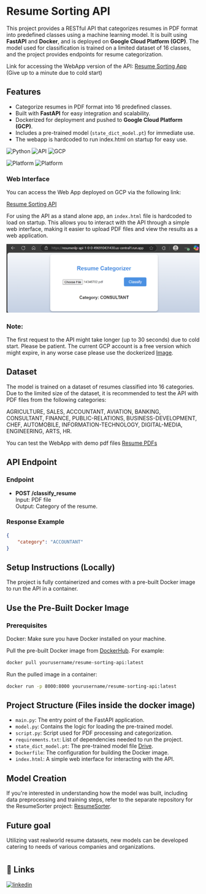 # Resume Sorting API

This project provides a RESTful API that categorizes resumes in PDF format into predefined classes using a machine learning model. It is built using **FastAPI** and **Docker**, and is deployed on **Google Cloud Platform (GCP)**. The model used for classification is trained on a limited dataset of 16 classes, and the project provides endpoints for resume categorization.

Link for accessing the WebApp version of the API: [Resume Sorting App](https://resumenlp-api-1-0-0-496910431430.us-central1.run.app/) (Give up to a minute due to cold start)

## Features

- Categorize resumes in PDF format into 16 predefined classes.
- Built with **FastAPI** for easy integration and scalability.
- Dockerized for deployment and pushed to **Google Cloud Platform (GCP)**.
- Includes a pre-trained model (`state_dict_model.pt`) for immediate use.
- The webapp is hardcoded to run index.html on startup for easy use.


![Python](https://img.shields.io/badge/python-v3.9.0-green) ![API](https://img.shields.io/badge/API-Fast%20Api-teal) ![GCP](https://img.shields.io/badge/Cloud-Google%20Cloud%20Platform-orange) 

![Platform](https://img.shields.io/badge/Repository-Docker%20Hub-blue) ![Platform](https://img.shields.io/badge/Platform-Windows10%20Pro%20version%20%2022H2-blue)


### Web Interface

You can access the Web App deployed on GCP via the following link:

[Resume Sorting API](https://resumenlp-api-1-0-0-496910431430.us-central1.run.app/)

For using the API as a stand alone app, an `index.html` file is hardcoded to load on startup. This allows you to interact with the API through a simple web interface, making it easier to upload PDF files and view the results as a web application.

![fig](figures/webapp.png)

### Note:
The first request to the API might take longer (up to 30 seconds) due to cold start. Please be patient.
The current GCP account is a free version which might expire, in any worse case please use the dockerized [Image](link).

## Dataset
The model is trained on a dataset of resumes classified into 16 categories. Due to the limited size of the dataset, it is recommended to test the API with PDF files from the following categories:

AGRICULTURE, SALES, ACCOUNTANT, AVIATION, BANKING, CONSULTANT, FINANCE, PUBLIC-RELATIONS, BUSINESS-DEVELOPMENT, CHEF, AUTOMOBILE, INFORMATION-TECHNOLOGY, DIGITAL-MEDIA, ENGINEERING, ARTS, HR.

You can test the WebApp with demo pdf files [Resume PDFs]([link](https://github.com/hrafid/ResumeSorterApi/tree/main/Resume%20pdf))


## API Endpoint 
### Endpoint

- **POST /classify_resume**  
  Input: PDF file  
  Output: Category of the resume.

### Response Example

```json
{
    "category": "ACCOUNTANT"
}
```


## Setup Instructions (Locally)
The project is fully containerized and comes with a pre-built Docker image to run the API in a container.

## Use the Pre-Built Docker Image
### Prerequisites
Docker: Make sure you have Docker installed on your machine.

Pull the pre-built Docker image from [DockerHub](linkk). For example:
```bash
docker pull yourusername/resume-sorting-api:latest
```
Run the pulled image in a container:

```bash
docker run -p 8000:8000 yourusername/resume-sorting-api:latest
```

## Project Structure (Files inside the docker image)

- `main.py`: The entry point of the FastAPI application.
- `model.py`: Contains the logic for loading the pre-trained model.
- `script.py`: Script used for PDF processing and categorization.
- `requirements.txt`: List of dependencies needed to run the project.
- `state_dict_model.pt`: The pre-trained model file [Drive]([link](https://drive.google.com/file/d/1-OZfY3-VOYt44nThkkuhO5z_QbXs1e4e/view)).
- `Dockerfile`: The configuration for building the Docker image.
- `index.html`: A simple web interface for interacting with the API.

## Model Creation
If you're interested in understanding how the model was built, including data preprocessing and training steps, refer to the separate repository for the ResumeSorter project: [ResumeSorter](https://github.com/hrafid/ResumeSorter).

## Future goal
Utilizing vast realworld resume datasets, new models can be developed catering to needs of various companies and organizations.



#
## 🔗 Links

[![linkedin](https://img.shields.io/badge/LinkedIn-0A66C2?style=for-the-badge&logo=linkedin&logoColor=white)](https://www.linkedin.com/in/rakibul-haque/)

